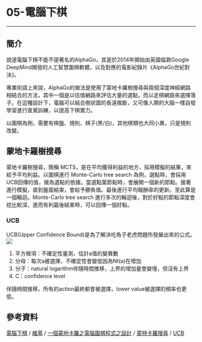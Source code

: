 # 05-電腦下棋

---
## 簡介
說道電腦下棋不能不提著名的AlphaGo，其是於2014年開始由英國倫敦Google DeepMind開發的人工智慧圍棋軟體，以及對應的電影紀錄片《AlphaGo世紀對決》。

專業術語上來說，AlphaGo的做法是使用了蒙地卡羅樹搜尋與兩個深度神經網路相結合的方法，其中一個是以估值網路來評估大量的選點，而以走棋網路來選擇落子。在這種設計下，電腦可以結合樹狀圖的長遠推斷，又可像人類的大腦一樣自發學習進行直覺訓練，以提高下棋實力。

以圍棋為例，需要有棋盤、規則、棋子(黑/白)，其他棋類也大同小異，只是規則改變。

## 蒙地卡羅樹搜尋
  蒙地卡羅樹搜尋，簡稱 MCTS，是在平均獲得利益的地方，採用模擬的結果，來給予平均利益。以圍棋進行 Monte-Carlo tree search 為例，選點時，會採用UCB回傳的值，做為選點的依據。當選點葉節點時，會展開一個新的節點。接著進行模擬，直到盤面結束，會給予勝負值。最後進行平均報酬率的更新。至此算是一個輪迴。Monte-Carlo tree search 進行多次的輪迴後，對於好點的節點深度會挖比較深，進而有利最後結束時，可以回傳一個好點。

### UCB
UCB(Upper Confidence Bound)是為了解決吃角子老虎問題所發展出來的公式。
![](https://i.imgur.com/z91Vq6G.png)
1. 平方根項：不確定性量測，估計a值的變異數
2. 分母：每次a被選擇，不確定性會變低因為Nt(a)在增加
3. 分子：natural logarithm伴隨時間推移，上界的增加量會變慢，但沒有上界
4. C：conﬁdence level

伴隨時間推移，所有的action最終都會被選擇，lower value被選擇的頻率也更低。

## 參考資料
[電腦下棋](https://misavo.com/blog/%E9%99%B3%E9%8D%BE%E8%AA%A0/%E6%9B%B8%E7%B1%8D/%E4%BA%BA%E5%B7%A5%E6%99%BA%E6%85%A7/05-%E9%9B%BB%E8%85%A6%E4%B8%8B%E6%A3%8B/A-%E9%9B%BB%E8%85%A6%E4%B8%8B%E6%A3%8B%E5%8F%B2) / [維基](https://zh.wikipedia.org/wiki/%E8%92%99%E7%89%B9%E5%8D%A1%E6%B4%9B%E6%A0%91%E6%90%9C%E7%B4%A2) / [一個蒙地卡羅之電腦圍棋程式之設計](https://ir.nctu.edu.tw/bitstream/11536/45925/1/558001.pdf) / [蒙特卡羅搜尋](https://kknews.cc/zh-tw/news/z98yol.html) / [UCB](https://mc.ai/2-6-%E4%BF%A1%E8%B3%B4%E4%B8%8A%E7%95%8C%E5%8B%95%E4%BD%9C%E9%81%B8%E6%93%87upper-con%EF%AC%81dence-bound-action-selection/)

